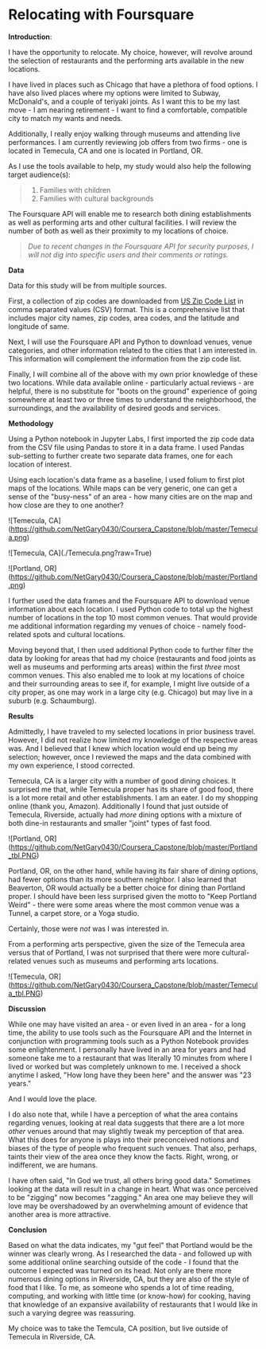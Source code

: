 # Relocating with Foursquare

**Introduction**:

I have the opportunity to relocate. My choice, however, will revolve
around the selection of restaurants and the performing arts available in
the new locations.

I have lived in places such as Chicago that have a plethora of food
options. I have also lived places where my options were limited to
Subway, McDonald's, and a couple of teriyaki joints. As I want this to
be my last move - I am nearing retirement - I want to find a
comfortable, compatible city to match my wants and needs.

Additionally, I really enjoy walking through museums and attending live
performances. I am currently reviewing job offers from two firms - one
is located in Temecula, CA and one is located in Portland, OR.

As I use the tools available to help, my study would also help the
following target audience(s):

> 1.  Families with children
> 2.  Families with cultural backgrounds

The Foursquare API will enable me to research both dining establishments
as well as performing arts and other cultural facilities. I will review
the number of both as well as their proximity to my locations of choice.

> *Due to recent changes in the Foursquare API for security purposes, I
> will not dig into specific users and their comments or ratings.*

**Data**

Data for this study will be from multiple sources.

First, a collection of zip codes are downloaded from [US Zip Code
List](www.uszipcodelist.com) in comma separated values (CSV) format.
This is a comprehensive list that includes major city names, zip codes,
area codes, and the latitude and longitude of same.

Next, I will use the Foursquare API and Python to download venues, venue
categories, and other information related to the cities that I am
interested in. This information will complement the information from the
zip code list.

Finally, I will combine all of the above with my own prior knowledge of
these two locations. While data available online - particularly actual
reviews - are helpful, there is no substitute for "boots on the ground"
experience of going somewhere at least two or three times to understand
the neighborhood, the surroundings, and the availability of desired
goods and services.

**Methodology**

Using a Python notebook in Jupyter Labs, I first imported the zip code
data from the CSV file using Pandas to store it in a data frame. I used
Pandas sub-setting to further create two separate data frames, one for
each location of interest.

Using each location's data frame as a baseline, I used folium to first
plot maps of the locations. While maps can be very generic, one can get
a sense of the "busy-ness" of an area - how many cities are on the map
and how close are they to one another?

!\[Temecula,
CA\](<a href="https://github.com/NetGary0430/Coursera_Capstone/Temcula.png" class="uri">https://github.com/NetGary0430/Coursera_Capstone/blob/master/Temecula.png</a>)

!\[Temecula, CA\](./Temecula.png?raw=True)

!\[Portland,
OR\](<a href="https://github.com/NetGary0430/Coursera_Capstone/Portland.png" class="uri">https://github.com/NetGary0430/Coursera_Capstone/blob/master/Portland.png</a>)

I further used the data frames and the Foursquare API to download venue
information about each location. I used Python code to total up the
highest number of locations in the top 10 most common venues. That would
provide me additional information regarding my venues of choice - namely
food-related spots and cultural locations.

Moving beyond that, I then used additional Python code to further filter
the data by looking for areas that had my choice (restaurants and food
joints as well as museums and performing arts areas) within the first
*three* most common venues. This also enabled me to look at my locations
of choice and their surrounding areas to see if, for example, I might
live outside of a city proper, as one may work in a large city (e.g.
Chicago) but may live in a suburb (e.g. Schaumburg).

**Results**

Admittedly, I have traveled to my selected locations in prior business
travel. However, I did not realize how limited my knowledge of the
respective areas was. And I believed that I knew which location would
end up being my selection; however, once I reviewed the maps and the
data combined with my own experience, I stood corrected.

Temecula, CA is a larger city with a number of good dining choices. It
surprised me that, while Temecula proper has its share of good food,
there is a lot more retail and other establishments. I am an eater. I do
my shopping online (thank you, Amazon). Additionally I found that just
outside of Temecula, Riverside, actually had *more* dining options with
a mixture of both dine-in restaurants and smaller "joint" types of fast
food.

!\[Portland,
OR\](<a href="https://github.com/NetGary0430/Coursera_Capstone/Temecula_tbl.png" class="uri">https://github.com/NetGary0430/Coursera_Capstone/blob/master/Portland_tbl.PNG</a>)

Portland, OR, on the other hand, while having its fair share of dining
options, had fewer options than its more southern neighbor. I also
learned that Beaverton, OR would actually be a better choice for dining
than Portland proper. I should have been less surprised given the motto
to "Keep Portland Weird" - there were some areas where the most common
venue was a Tunnel, a carpet store, or a Yoga studio.

Certainly, those were *not* was I was interested in.

From a performing arts perspective, given the size of the Temecula area
versus that of Portland, I was not surprised that there were more
cultural-related venues such as museums and performing arts locations.

!\[Temecula,
OR\](<a href="https://github.com/NetGary0430/Coursera_Capstone/Portland_tbl.png" class="uri">https://github.com/NetGary0430/Coursera_Capstone/blob/master/Temecula_tbl.PNG</a>)

**Discussion**

While one may have visited an area - or even lived in an area - for a
long time, the ability to use tools such as the Foursquare API and the
Internet in conjunction with programming tools such as a Python Notebook
provides some enlightenment. I personally have lived in an area for
years and had someone take me to a restaurant that was literally 10
minutes from where I lived or worked but was completely unknown to me. I
received a shock anytime I asked, "How long have they been here" and the
answer was "23 years."

And I would love the place.

I do also note that, while I have a perception of what the area contains
regarding venues, looking at real data suggests that there are a lot
more *other* venues around that may slightly tweak my perception of that
area. What this does for anyone is plays into their preconceived notions
and biases of the type of people who frequent such venues. That also,
perhaps, taints their view of the area once they know the facts. Right,
wrong, or indifferent, we are humans.

I have often said, "In God we trust, all others bring good data."
Sometimes looking at the data will result in a change in heart. What was
once perceived to be "zigging" now becomes "zagging." An area one may
believe they will love may be overshadowed by an overwhelming amount of
evidence that another area is more attractive.

**Conclusion**

Based on what the data indicates, my "gut feel" that Portland would be
the winner was clearly wrong. As I researched the data - and followed up
with some additional online searching outside of the code - I found that
the outcome I expected was turned on its head. Not only are there more
numerous dining options in Riverside, CA, but they are also of the style
of food that I like. To me, as someone who spends a lot of time reading,
computing, and working with little time (or know-how) for cooking,
having that knowledge of an expansive availability of restaurants that I
would like in such a varying degree was reassuring.

My choice was to take the Temcula, CA position, but live outside of
Temecula in Riverside, CA.


